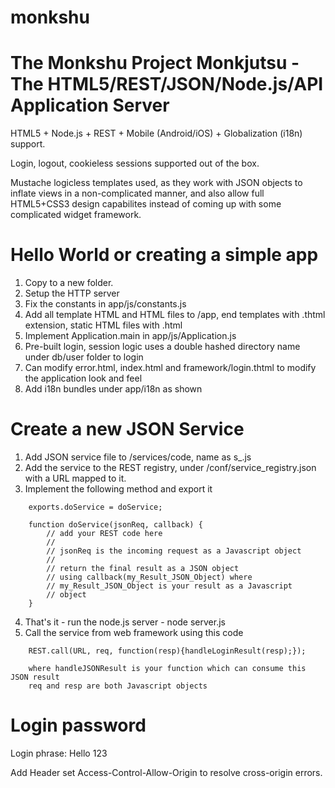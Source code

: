 # monkshu
The Monkshu Project
Monkjutsu - The HTML5/REST/JSON/Node.js/API Application Server
================================================================
HTML5 + Node.js + REST + Mobile (Android/iOS) + Globalization (i18n) support.

Login, logout, cookieless sessions supported out of the box.

Mustache logicless templates used, as they work with JSON objects to inflate views in a non-complicated manner,
and also allow full HTML5+CSS3 design capabilites instead of coming up with some complicated widget framework.

Hello World or creating a simple app
====================================
1. Copy to a new folder.
2. Setup the HTTP server 
3. Fix the constants in app/js/constants.js
4. Add all template HTML and HTML files to /app, end templates with .thtml extension, static HTML files with .html
5. Implement Application.main in app/js/Application.js
6. Pre-built login, session logic uses a double hashed directory name under db/user folder to login
7. Can modify error.html, index.html and framework/login.thtml to modify the application look and feel
8. Add i18n bundles under app/i18n as shown

Create a new JSON Service
=========================
1. Add JSON service file to /services/code, name as s_<purpose of the service>.js
2. Add the service to the REST registry, under /conf/service_registry.json with a URL mapped to it.
3. Implement the following method and export it
```
	exports.doService = doService;

	function doService(jsonReq, callback) {
		// add your REST code here
		//
		// jsonReq is the incoming request as a Javascript object 
		//
		// return the final result as a JSON object 
		// using callback(my_Result_JSON_Object) where
		// my_Result_JSON_Object is your result as a Javascript
		// object
	}
```
4. That's it - run the node.js server - node server.js
5. Call the service from web framework using this code
```
	REST.call(URL, req, function(resp){handleLoginResult(resp);});
	
	where handleJSONResult is your function which can consume this JSON result
	req and resp are both Javascript objects
```
Login password
==============
Login phrase: Hello 123

Add Header set Access-Control-Allow-Origin <your frontend> to resolve cross-origin errors.


